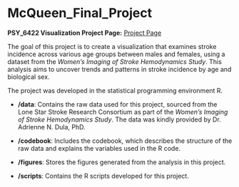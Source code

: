 # McQueen_Final_Project

**PSY_6422 Visualization Project Page:** [Project Page](https://rylie-mcqueen.github.io/McQueen_Final_Project/)

The goal of this project is to create a visualization that examines stroke incidence across various age groups between males and females, using a dataset from the *Women’s Imaging of Stroke Hemodynamics Study*. This analysis aims to uncover trends and patterns in stroke incidence by age and biological sex.

The project was developed in the statistical programming environment R.

- **/data**: Contains the raw data used for this project, sourced from the Lone Star Stroke Research Consortium as part of the *Women’s Imaging of Stroke Hemodynamics Study*. The data was kindly provided by Dr. Adrienne N. Dula, PhD.

- **/codebook**: Includes the codebook, which describes the structure of the raw data and explains the variables used in the R code.

- **/figures**: Stores the figures generated from the analysis in this project.

- **/scripts**: Contains the R scripts developed for this project.
